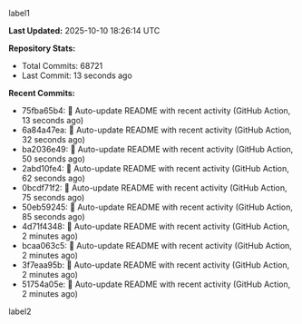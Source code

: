 
label1 
<!-- ACTIVITY_START -->
**Last Updated:** 2025-10-10 18:26:14 UTC

**Repository Stats:**
- Total Commits: 68721
- Last Commit: 13 seconds ago

**Recent Commits:**
- 75fba65b4: 🤖 Auto-update README with recent activity (GitHub Action, 13 seconds ago)
- 6a84a47ea: 🤖 Auto-update README with recent activity (GitHub Action, 32 seconds ago)
- ba2036e49: 🤖 Auto-update README with recent activity (GitHub Action, 50 seconds ago)
- 2abd10fe4: 🤖 Auto-update README with recent activity (GitHub Action, 62 seconds ago)
- 0bcdf71f2: 🤖 Auto-update README with recent activity (GitHub Action, 75 seconds ago)
- 50eb59245: 🤖 Auto-update README with recent activity (GitHub Action, 85 seconds ago)
- 4d71f4348: 🤖 Auto-update README with recent activity (GitHub Action, 2 minutes ago)
- bcaa063c5: 🤖 Auto-update README with recent activity (GitHub Action, 2 minutes ago)
- 3f7eaa95b: 🤖 Auto-update README with recent activity (GitHub Action, 2 minutes ago)
- 51754a05e: 🤖 Auto-update README with recent activity (GitHub Action, 2 minutes ago)
<!-- ACTIVITY_END -->

label2
